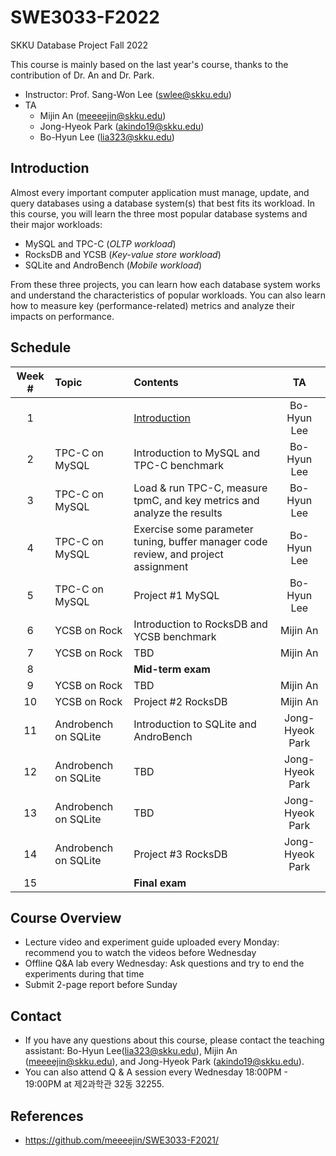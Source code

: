 # SWE3033-F2022
SKKU Database Project Fall 2022

This course is mainly based on the last year's course, thanks to the contribution of Dr. An and Dr. Park.

- Instructor: Prof. Sang-Won Lee (swlee@skku.edu)
- TA
    - Mijin An (meeeejin@skku.edu)
    - Jong-Hyeok Park (akindo19@skku.edu)
    - Bo-Hyun Lee (lia323@skku.edu)

## Introduction

Almost every important computer application must manage, update, and query databases using a database system(s) that best fits its workload. In this course, you will learn the three most popular database systems and their major workloads:

- MySQL and TPC-C (*OLTP workload*)
- RocksDB and YCSB (*Key-value store workload*)
- SQLite and AndroBench (*Mobile workload*)

From these three projects, you can learn how each database system works and understand the characteristics of popular workloads. You can also learn how to measure key (performance-related) metrics and analyze their impacts on performance.

## Schedule

| Week # | Topic              | Contents    | TA     |
| :----: | :----------------- |:----------- | :----: |
| 1      | | [Introduction](https://github.com/meeeejin/SWE3033-F2021/tree/main/week-1) | Bo-Hyun Lee |
| 2      | TPC-C on MySQL  |Introduction to MySQL and TPC-C benchmark | Bo-Hyun Lee |
| 3      | TPC-C on MySQL  |Load & run TPC-C, measure tpmC, and key metrics and analyze the results | Bo-Hyun Lee |
| 4      | TPC-C on MySQL |Exercise some parameter tuning, buffer manager code review, and project assignment| Bo-Hyun Lee |
| 5      | TPC-C on MySQL |Project #1 MySQL | Bo-Hyun Lee |
| 6      | YCSB on Rock  |Introduction to RocksDB and YCSB benchmark | Mijin An |
| 7      | YCSB on Rock  | TBD | Mijin An |
| 8      | | **Mid-term exam** |  |
| 9      | YCSB on Rock |TBD | Mijin An |
| 10     | YCSB on Rock |Project #2 RocksDB | Mijin An |
| 11     | Androbench on SQLite |Introduction to SQLite and AndroBench| Jong-Hyeok Park |
| 12     | Androbench on SQLite | TBD | Jong-Hyeok Park |
| 13     | Androbench on SQLite | TBD | Jong-Hyeok Park |
| 14     | Androbench on SQLite | Project #3 RocksDB | Jong-Hyeok Park |
| 15     | | **Final exam** |  |

## Course Overview
- Lecture video and experiment guide uploaded every Monday: recommend you to watch the videos before Wednesday
- Offline Q&A lab every Wednesday: Ask questions and try to end the experiments during that time
- Submit 2-page report before Sunday

## Contact

- If you have any questions about this course, please contact the teaching assistant: Bo-Hyun Lee(lia323@skku.edu), Mijin An (meeeejin@skku.edu), and Jong-Hyeok Park (akindo19@skku.edu).
- You can also attend Q & A session every Wednesday 18:00PM - 19:00PM at 제2과학관 32동 32255.

## References
- https://github.com/meeeejin/SWE3033-F2021/

